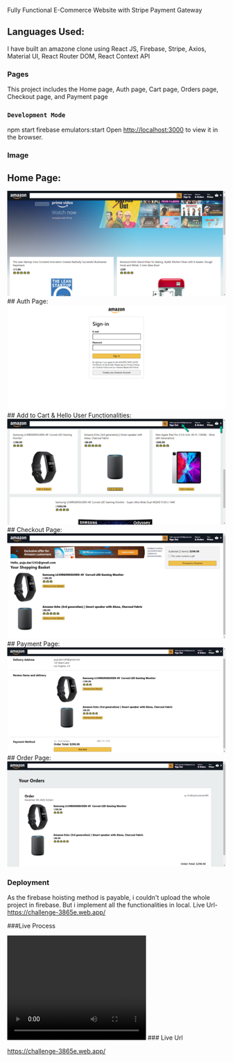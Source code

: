 
Fully Functional E-Commerce Website with Stripe Payment Gateway

## Languages Used:

I have built an amazone clone using React JS, Firebase, Stripe, Axios, Material UI, React Router DOM, React Context API

### Pages

This project includes the Home page, Auth page, Cart page, Orders page, Checkout page, and Payment page

### `Development Mode`
npm start
firebase emulators:start
Open [http://localhost:3000](http://localhost:3000) to view it in the browser.

### Image

## Home Page:
<img src="public/1.png" alt="amazon-img"/>
## Auth Page:
<img src="public/2.png" alt="amazon-img"/>
## Add to Cart & Hello User Functionalities:
<img src="public/3.png" alt="amazon-img"/>
## Checkout Page:
<img src="public/4.png" alt="amazon-img"/>
## Payment Page:
<img src="public/5.png" alt="amazon-img"/>
## Order Page:
<img src="public/6.png" alt="amazon-img"/>

### Deployment

As the firebase hoisting method is payable, i couldn't upload the whole project in firebase. But i implement all the functionalities in local.
Live Url- https://challenge-3865e.web.app/

###Live Process

<video width="320" height="240" controls>
  <source src="public/UI.mp4" type="video/mp4">
</video>
### Live Url

https://challenge-3865e.web.app/
